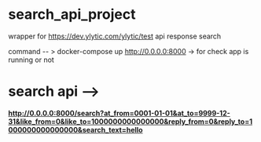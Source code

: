 # search_api_project
 wrapper for https://dev.ylytic.com/ylytic/test api response search 
 
 command -- > docker-compose up 
 http://0.0.0.0:8000 -> for check app is running or not 
 
 # search api --> 
 **http://0.0.0.0:8000/search?at_from=0001-01-01&at_to=9999-12-31&like_from=0&like_to=1000000000000000&reply_from=0&reply_to=1000000000000000&search_text=hello**
 
